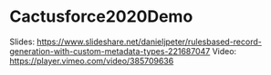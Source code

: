 # Cactusforce2020Demo

Slides: https://www.slideshare.net/danieljpeter/rulesbased-record-generation-with-custom-metadata-types-221687047
Video: https://player.vimeo.com/video/385709636